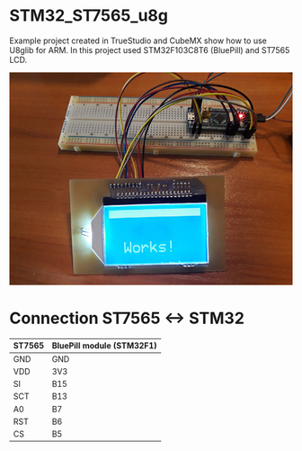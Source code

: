 # STM32_ST7565_u8g
Example project created in TrueStudio and CubeMX show how to use U8glib for ARM. In this project used STM32F103C8T6 (BluePill) and ST7565 LCD.


![Image of Yaktocat](https://github.com/Kefirr/STM32_ST7565_u8g/blob/master/stm32-st7565-u8g.jpg)

# Connection ST7565 <-> STM32

ST7565 | BluePill module (STM32F1)
------------ | -------------
GND   |    GND 
VDD   |    3V3
SI    |    B15
SCT   |    B13
A0    |    B7
RST   |    B6
CS    |    B5
